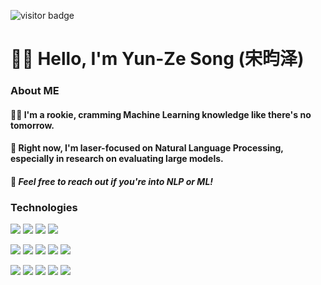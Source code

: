 ![visitor badge](https://visitor-badge.laobi.icu/badge?page_id=YunzeSong.README&left_text=Visitors)
# 😶‍🌫️ Hello, I'm Yun-Ze Song (宋昀泽)

### About ME

#### 🙇‍♂️ I'm a rookie, cramming Machine Learning knowledge like there's no tomorrow.

#### 🥷 Right now, I'm laser-focused on Natural Language Processing, especially in research on evaluating large models.

#### 📨 *Feel free to reach out if you're into NLP or ML!*

### Technologies 
<img src="https://img.shields.io/badge/Python-f9d64e.svg?logo=python&style=flat"> <img src="https://img.shields.io/badge/C++-00599C.svg?logo=c%2B%2B&style=flat"> <img src="https://img.shields.io/badge/Java-ED8B00.svg?logo=openjdk&logoColor=white&style=flat"> <img src="https://img.shields.io/badge/MATLAB®-0076A8.svg?logo=mathworks&style=flat">

<img src="https://img.shields.io/badge/HTML5-222222.svg?logo=html5&style=flat"> <img src="https://img.shields.io/badge/CSS3-1572B6.svg?logo=css3&style=flat"> <img src="https://img.shields.io/badge/JavaScript-3577c4.svg?logo=javascript&style=flat"> <img src="https://img.shields.io/badge/Vue3-1C4913.svg?logo=Vue.js&style=flat"> <img src="https://img.shields.io/badge/SpringBoot3-3C402B.svg?logo=Spring%20Boot&style=flat">

<img src="https://img.shields.io/badge/PyTorch-aa381e.svg?logo=pytorch&style=flat"> <img src="https://img.shields.io/badge/OpenCV-FF0000.svg?logo=opencv&style=flat"> <img src="https://img.shields.io/badge/-Docker-AAAAAA.svg?logo=docker&style=flat"> <img src="https://img.shields.io/badge/Raspberry%20Pi-C51A4A.svg?logo=Raspberry%20Pi&style=flat"> <img src="https://img.shields.io/badge/Arduino-AAAAAA.svg?logo=Arduino&style=flat">

